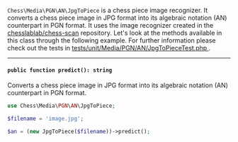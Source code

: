 `Chess\Media\PGN\AN\JpgToPiece` is a chess piece image recognizer. It converts a chess piece image in JPG format into its algebraic notation (AN) counterpart in PGN format. It uses the image recognizer created in the [chesslablab/chess-scan](https://github.com/chesslablab/chess-scan) repository. Let's look at the methods available in this class through the following example. For further information please check out the tests in [tests/unit/Media/PGN/AN/JpgToPieceTest.php ](https://github.com/chesslablab/php-chess/blob/master/tests/unit/Media/PGN/AN/JpgToPieceTest.php).

---

#### `public function predict(): string`

Converts a chess piece image in JPG format into its algebraic notation (AN) counterpart in PGN format.

```php
use Chess\Media\PGN\AN\JpgToPiece;

$filename = 'image.jpg';

$an = (new JpgToPiece($filename))->predict();
```
